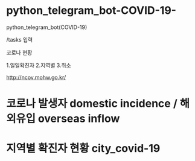 # python_telegram_bot-COVID-19-
python_telegram_bot(COVID-19) 


/tasks 입력 


코로나 현황


1.일일확진자  2.지역별
3.취소

http://ncov.mohw.go.kr/
# 코로나 발생자 domestic incidence / 해외유입 overseas inflow
# 지역별 확진자 현황 city_covid-19

